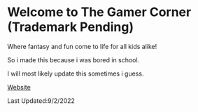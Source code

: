 # Welcome to The Gamer Corner (Trademark Pending)

Where fantasy and fun come to life for all kids alike!

So i made this because i was bored in school.

I will most likely update this sometimes i guess.

[Website](https://memedgaming.github.io/The-Gamer-Corner/index/)

Last Updated:9/2/2022
